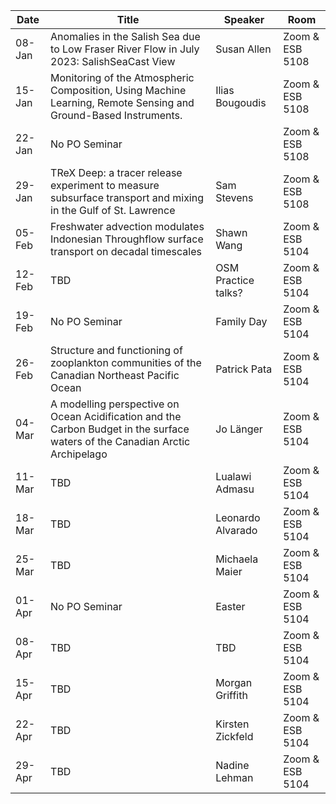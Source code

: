 Date  |  Title                                            |  Speaker                                                                                                |  Room
---------|-----------------------------------------------------|---------------------------------------------------------------------------------------------------------------------|------
08-Jan  | Anomalies in the Salish Sea due to Low Fraser River Flow in July 2023: SalishSeaCast View | Susan Allen | Zoom & ESB 5108  
15-Jan  | Monitoring of the Atmospheric Composition, Using Machine Learning, Remote Sensing and Ground-Based Instruments. | Ilias Bougoudis  | Zoom & ESB 5108  
22-Jan  | No PO Seminar |  | Zoom & ESB 5108  
29-Jan  | TReX Deep: a tracer release experiment to measure subsurface transport and mixing in the Gulf of St. Lawrence | Sam Stevens | Zoom & ESB 5108  
05-Feb  | Freshwater advection modulates Indonesian Throughflow surface transport on decadal timescales | Shawn Wang | Zoom & ESB 5104
12-Feb  | TBD | OSM Practice talks? | Zoom & ESB 5104
19-Feb  | No PO Seminar | Family Day | Zoom & ESB 5104
26-Feb  | Structure and functioning of zooplankton communities of the Canadian Northeast Pacific Ocean  | Patrick Pata | Zoom & ESB 5104
04-Mar  | A modelling perspective on Ocean Acidification and the Carbon Budget in the surface waters of the Canadian Arctic Archipelago  | Jo Länger | Zoom & ESB 5104
11-Mar  | TBD | Lualawi Admasu | Zoom & ESB 5104
18-Mar  | TBD | Leonardo Alvarado | Zoom & ESB 5104
25-Mar  | TBD | Michaela Maier | Zoom & ESB 5104
01-Apr  | No PO Seminar | Easter | Zoom & ESB 5104
08-Apr  | TBD | TBD | Zoom & ESB 5104
15-Apr  | TBD | Morgan Griffith | Zoom & ESB 5104
22-Apr  | TBD | Kirsten Zickfeld | Zoom & ESB 5104
29-Apr  | TBD | Nadine Lehman | Zoom & ESB 5104